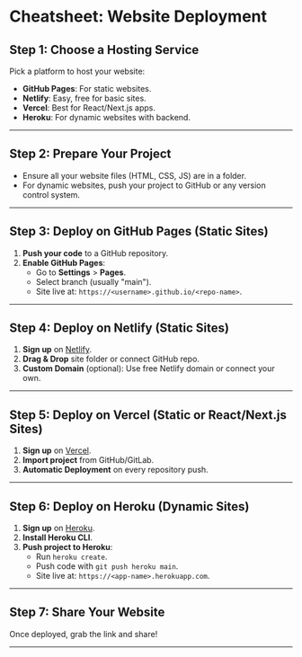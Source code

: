 # Cheatsheet: Website Deployment

## Step 1: Choose a Hosting Service
Pick a platform to host your website:
- **GitHub Pages**: For static websites.
- **Netlify**: Easy, free for basic sites.
- **Vercel**: Best for React/Next.js apps.
- **Heroku**: For dynamic websites with backend.

---

## Step 2: Prepare Your Project
- Ensure all your website files (HTML, CSS, JS) are in a folder.
- For dynamic websites, push your project to GitHub or any version control system.

---

## Step 3: Deploy on GitHub Pages (Static Sites)
1. **Push your code** to a GitHub repository.
2. **Enable GitHub Pages**:
   - Go to **Settings** > **Pages**.
   - Select branch (usually "main").
   - Site live at: `https://<username>.github.io/<repo-name>`.

---

## Step 4: Deploy on Netlify (Static Sites)
1. **Sign up** on [Netlify](https://www.netlify.com).
2. **Drag & Drop** site folder or connect GitHub repo.
3. **Custom Domain** (optional): Use free Netlify domain or connect your own.

---

## Step 5: Deploy on Vercel (Static or React/Next.js Sites)
1. **Sign up** on [Vercel](https://vercel.com).
2. **Import project** from GitHub/GitLab.
3. **Automatic Deployment** on every repository push.

---

## Step 6: Deploy on Heroku (Dynamic Sites)
1. **Sign up** on [Heroku](https://www.heroku.com).
2. **Install Heroku CLI**.
3. **Push project to Heroku**:
   - Run `heroku create`.
   - Push code with `git push heroku main`.
   - Site live at: `https://<app-name>.herokuapp.com`.

---

## Step 7: Share Your Website
Once deployed, grab the link and share!

---
